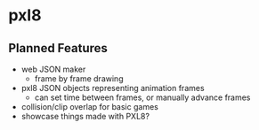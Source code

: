 # pxl8
## Planned Features
  - web JSON maker
    - frame by frame drawing
  - pxl8 JSON objects representing animation frames
    - can set time between frames, or manually advance frames
  - collision/clip overlap for basic games
  - showcase things made with PXL8?
